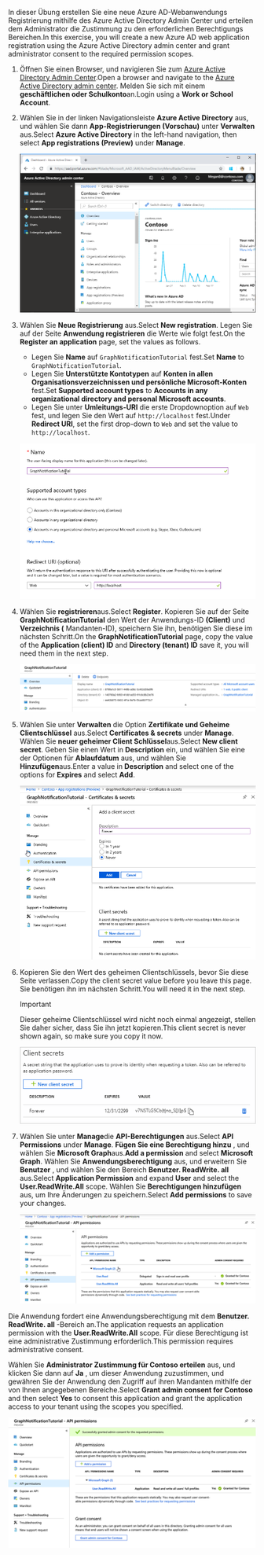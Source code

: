 <!-- markdownlint-disable MD002 MD041 -->

<span data-ttu-id="b9af1-101">In dieser Übung erstellen Sie eine neue Azure AD-Webanwendungs Registrierung mithilfe des Azure Active Directory Admin Center und erteilen dem Administrator die Zustimmung zu den erforderlichen Berechtigungs Bereichen.</span><span class="sxs-lookup"><span data-stu-id="b9af1-101">In this exercise, you will create a new Azure AD web application registration using the Azure Active Directory admin center and grant administrator consent to the required permission scopes.</span></span>

1. <span data-ttu-id="b9af1-102">Öffnen Sie einen Browser, und navigieren Sie zum [Azure Active Directory Admin Center](https://portal.azure.com).</span><span class="sxs-lookup"><span data-stu-id="b9af1-102">Open a browser and navigate to the [Azure Active Directory admin center](https://portal.azure.com).</span></span> <span data-ttu-id="b9af1-103">Melden Sie sich mit einem **geschäftlichen oder Schulkonto**an.</span><span class="sxs-lookup"><span data-stu-id="b9af1-103">Login using a **Work or School Account**.</span></span>

1. <span data-ttu-id="b9af1-104">Wählen Sie in der linken Navigationsleiste **Azure Active Directory** aus, und wählen Sie dann **App-Registrierungen (Vorschau)** unter **Verwalten** aus.</span><span class="sxs-lookup"><span data-stu-id="b9af1-104">Select **Azure Active Directory** in the left-hand navigation, then select **App registrations (Preview)** under **Manage**.</span></span>

    ![<span data-ttu-id="b9af1-105">Ein Screenshot der APP-Registrierungen</span><span class="sxs-lookup"><span data-stu-id="b9af1-105">A screenshot of the App registrations</span></span> ](./images/01.png)

1. <span data-ttu-id="b9af1-106">Wählen Sie **Neue Registrierung** aus.</span><span class="sxs-lookup"><span data-stu-id="b9af1-106">Select **New registration**.</span></span> <span data-ttu-id="b9af1-107">Legen Sie auf der Seite **Anwendung registrieren** die Werte wie folgt fest.</span><span class="sxs-lookup"><span data-stu-id="b9af1-107">On the **Register an application** page, set the values as follows.</span></span>

    - <span data-ttu-id="b9af1-108">Legen Sie **Name** auf `GraphNotificationTutorial` fest.</span><span class="sxs-lookup"><span data-stu-id="b9af1-108">Set **Name** to `GraphNotificationTutorial`.</span></span>
    - <span data-ttu-id="b9af1-109">Legen Sie **Unterstützte Kontotypen** auf **Konten in allen Organisationsverzeichnissen und persönliche Microsoft-Konten** fest.</span><span class="sxs-lookup"><span data-stu-id="b9af1-109">Set **Supported account types** to **Accounts in any organizational directory and personal Microsoft accounts**.</span></span>
    - <span data-ttu-id="b9af1-110">Legen Sie unter **Umleitungs-URI** die erste Dropdownoption auf `Web` fest, und legen Sie den Wert auf `http://localhost` fest.</span><span class="sxs-lookup"><span data-stu-id="b9af1-110">Under **Redirect URI**, set the first drop-down to `Web` and set the value to `http://localhost`.</span></span>

    ![Screenshot der Seite "Anwendung registrieren"](./images/02.png)

1. <span data-ttu-id="b9af1-112">Wählen Sie **registrieren**aus.</span><span class="sxs-lookup"><span data-stu-id="b9af1-112">Select **Register**.</span></span> <span data-ttu-id="b9af1-113">Kopieren Sie auf der Seite **GraphNotificationTutorial** den Wert der Anwendungs-ID **(Client)** und **Verzeichnis (** Mandanten-ID), speichern Sie ihn, benötigen Sie diese im nächsten Schritt.</span><span class="sxs-lookup"><span data-stu-id="b9af1-113">On the **GraphNotificationTutorial** page, copy the value of the **Application (client) ID** and **Directory (tenant) ID** save it, you will need them in the next step.</span></span>

    ![Ein Screenshot der Anwendungs-ID der neuen App-Registrierung](./images/03.png)

1. <span data-ttu-id="b9af1-115">Wählen Sie unter **Verwalten** die Option **Zertifikate und Geheime Clientschlüssel** aus.</span><span class="sxs-lookup"><span data-stu-id="b9af1-115">Select **Certificates & secrets** under **Manage**.</span></span> <span data-ttu-id="b9af1-116">Wählen Sie **neuer geheimer Client Schlüssel**aus.</span><span class="sxs-lookup"><span data-stu-id="b9af1-116">Select **New client secret**.</span></span> <span data-ttu-id="b9af1-117">Geben Sie einen Wert in **Description** ein, und wählen Sie eine der Optionen für **Ablaufdatum** aus, und wählen Sie **Hinzufügen**aus.</span><span class="sxs-lookup"><span data-stu-id="b9af1-117">Enter a value in **Description** and select one of the options for **Expires** and select **Add**.</span></span>

    ![Screenshot des Dialogfelds zum Hinzufügen eines geheimen Client Schlüssels](./images/04.png)

1. <span data-ttu-id="b9af1-119">Kopieren Sie den Wert des geheimen Clientschlüssels, bevor Sie diese Seite verlassen.</span><span class="sxs-lookup"><span data-stu-id="b9af1-119">Copy the client secret value before you leave this page.</span></span> <span data-ttu-id="b9af1-120">Sie benötigen ihn im nächsten Schritt.</span><span class="sxs-lookup"><span data-stu-id="b9af1-120">You will need it in the next step.</span></span>

    > [!IMPORTANT]
    > <span data-ttu-id="b9af1-121">Dieser geheime Clientschlüssel wird nicht noch einmal angezeigt, stellen Sie daher sicher, dass Sie ihn jetzt kopieren.</span><span class="sxs-lookup"><span data-stu-id="b9af1-121">This client secret is never shown again, so make sure you copy it now.</span></span>

    ![Screenshot des neu hinzugefügten geheimen Client Schlüssels](./images/05.png)

1. <span data-ttu-id="b9af1-123">Wählen Sie unter **Manage**die **API-Berechtigungen** aus.</span><span class="sxs-lookup"><span data-stu-id="b9af1-123">Select **API Permissions** under **Manage**.</span></span> <span data-ttu-id="b9af1-124">**Fügen Sie eine Berechtigung hinzu** , und wählen Sie **Microsoft Graph**aus.</span><span class="sxs-lookup"><span data-stu-id="b9af1-124">**Add a permission** and select **Microsoft Graph**.</span></span> <span data-ttu-id="b9af1-125">Wählen Sie **Anwendungsberechtigung** aus, und erweitern Sie **Benutzer** , und wählen Sie den Bereich **Benutzer. ReadWrite. all** aus.</span><span class="sxs-lookup"><span data-stu-id="b9af1-125">Select **Application Permission** and expand **User** and select the **User.ReadWrite.All** scope.</span></span> <span data-ttu-id="b9af1-126">Wählen Sie **Berechtigungen hinzufügen** aus, um Ihre Änderungen zu speichern.</span><span class="sxs-lookup"><span data-stu-id="b9af1-126">Select **Add permissions** to save your changes.</span></span>

    ![Screenshot des neu hinzugefügten geheimen Client Schlüssels](./images/06.png)

<span data-ttu-id="b9af1-128">Die Anwendung fordert eine Anwendungsberechtigung mit dem **Benutzer. ReadWrite. all** -Bereich an.</span><span class="sxs-lookup"><span data-stu-id="b9af1-128">The application requests an application permission with the **User.ReadWrite.All** scope.</span></span> <span data-ttu-id="b9af1-129">Für diese Berechtigung ist eine administrative Zustimmung erforderlich.</span><span class="sxs-lookup"><span data-stu-id="b9af1-129">This permission requires administrative consent.</span></span>

<span data-ttu-id="b9af1-130">Wählen Sie **Administrator Zustimmung für Contoso erteilen** aus, und klicken Sie dann auf **Ja** , um dieser Anwendung zuzustimmen, und gewähren Sie der Anwendung den Zugriff auf ihren Mandanten mithilfe der von Ihnen angegebenen Bereiche.</span><span class="sxs-lookup"><span data-stu-id="b9af1-130">Select **Grant admin consent for Contoso** and then select **Yes** to consent this application and grant the application access to your tenant using the scopes you specified.</span></span>

![Screenshot der Anmeldung](./images/07.png)
